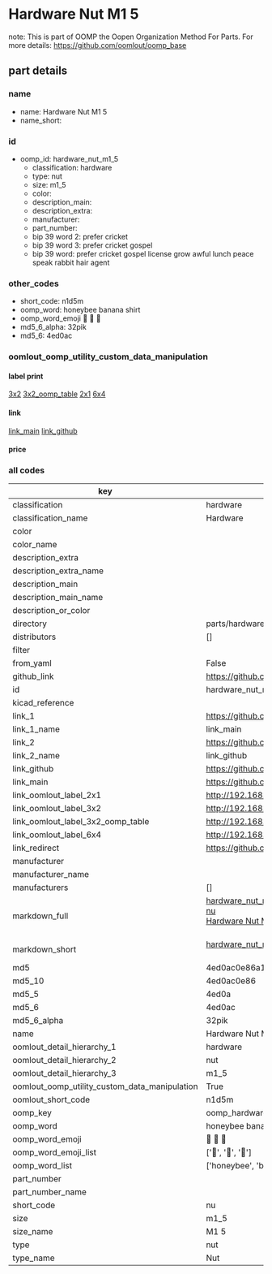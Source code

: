 # Hardware Nut M1 5  

note: This is part of OOMP the Oopen Organization Method For Parts. For more details: https://github.com/oomlout/oomp_base

##  part details
  







### name
* name: Hardware Nut M1 5
* name_short: 
### id
* oomp_id: hardware_nut_m1_5
  * classification: hardware
  * type: nut
  * size: m1_5
  * color: 
  * description_main: 
  * description_extra: 
  * manufacturer: 
  * part_number: 
  * bip 39 word 2: prefer cricket
  * bip 39 word 3: prefer cricket gospel
  * bip 39 word: prefer cricket gospel license grow awful lunch peace speak rabbit hair agent

### other_codes
* short_code: n1d5m
* oomp_word: honeybee banana shirt
* oomp_word_emoji :honeybee: :banana: :shirt:
* md5_6_alpha: 32pik
* md5_6: 4ed0ac






### oomlout_oomp_utility_custom_data_manipulation
#### label print
[3x2](http://192.168.1.245:1112/?label=oomp%2032pik)
[3x2_oomp_table](http://192.168.1.108:1112/?label=oomp%2032pik)
[2x1](http://192.168.1.242:1112/?label=oomp%2032pik)
[6x4](http://192.168.1.55:1112/?label=oomp%2032pik)    

#### link

[link_main](https://github.com/oomlout/oomlout_oomp_version_1_messy/tree/main/parts/hardware_nut_m1_5) [link_github](https://github.com/oomlout/oomlout_oomp_version_1_messy/tree/main/parts/hardware_nut_m1_5)                             

#### price







### all codes 
| key | value |  
| --- | --- |  
| classification | hardware |  
| classification_name | Hardware |  
| color |  |  
| color_name |  |  
| description_extra |  |  
| description_extra_name |  |  
| description_main |  |  
| description_main_name |  |  
| description_or_color |   |  
| directory | parts/hardware_nut_m1_5 |  
| distributors | [] |  
| filter |  |  
| from_yaml | False |  
| github_link | https://github.com/oomlout/oomlout_oomp_part_src/tree/main/parts/hardware_nut_m1_5 |  
| id | hardware_nut_m1_5 |  
| kicad_reference |  |  
| link_1 | https://github.com/oomlout/oomlout_oomp_version_1_messy/tree/main/parts/hardware_nut_m1_5 |  
| link_1_name | link_main |  
| link_2 | https://github.com/oomlout/oomlout_oomp_version_1_messy/tree/main/parts/hardware_nut_m1_5 |  
| link_2_name | link_github |  
| link_github | https://github.com/oomlout/oomlout_oomp_version_1_messy/tree/main/parts/hardware_nut_m1_5 |  
| link_main | https://github.com/oomlout/oomlout_oomp_version_1_messy/tree/main/parts/hardware_nut_m1_5 |  
| link_oomlout_label_2x1 | http://192.168.1.242:1112/?label=oomp%2032pik |  
| link_oomlout_label_3x2 | http://192.168.1.245:1112/?label=oomp%2032pik |  
| link_oomlout_label_3x2_oomp_table | http://192.168.1.108:1112/?label=oomp%2032pik |  
| link_oomlout_label_6x4 | http://192.168.1.55:1112/?label=oomp%2032pik |  
| link_redirect | https://github.com/oomlout/oomlout_oomp_version_1_messy/tree/main/parts/hardware_nut_m1_5 |  
| manufacturer |  |  
| manufacturer_name |  |  
| manufacturers | [] |  
| markdown_full | [hardware_nut_m1_5](none)<br>[nu](none)<br>[Hardware Nut M1 5](none)<br><br> |  
| markdown_short | [hardware_nut_m1_5](none)<br><br> |  
| md5 | 4ed0ac0e86a1d0a442b38812c98cdd4e |  
| md5_10 | 4ed0ac0e86 |  
| md5_5 | 4ed0a |  
| md5_6 | 4ed0ac |  
| md5_6_alpha | 32pik |  
| name | Hardware Nut M1 5 |  
| oomlout_detail_hierarchy_1 | hardware |  
| oomlout_detail_hierarchy_2 | nut |  
| oomlout_detail_hierarchy_3 | m1_5 |  
| oomlout_oomp_utility_custom_data_manipulation | True |  
| oomlout_short_code | n1d5m |  
| oomp_key | oomp_hardware_nut_m1_5 |  
| oomp_word | honeybee banana shirt |  
| oomp_word_emoji | :honeybee: :banana: :shirt: |  
| oomp_word_emoji_list | [':honeybee:', ':banana:', ':shirt:'] |  
| oomp_word_list | ['honeybee', 'banana', 'shirt'] |  
| part_number |  |  
| part_number_name |  |  
| short_code | nu |  
| size | m1_5 |  
| size_name | M1 5 |  
| type | nut |  
| type_name | Nut |  
